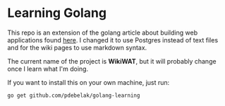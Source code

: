# Learning Golang

This repo is an extension of the golang article about building web applications found [here][]. I changed it to use Postgres instead of text files and for the wiki pages to use markdown syntax.

The current name of the project is **WikiWAT**, but it will probably change once I learn what I'm doing.

If you want to install this on your own machine, just run:

    go get github.com/pdebelak/golang-learning

[here]: https://golang.org/doc/articles/wiki/ "Writing Web Applications"